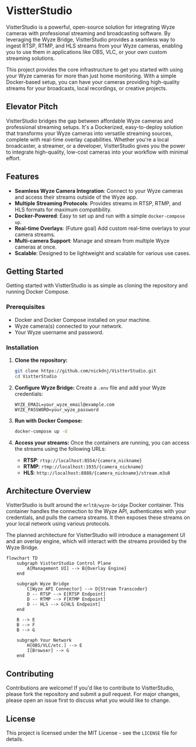 # VistterStudio

VistterStudio is a powerful, open-source solution for integrating Wyze cameras with professional streaming and broadcasting software. By leveraging the Wyze Bridge, VistterStudio provides a seamless way to ingest RTSP, RTMP, and HLS streams from your Wyze cameras, enabling you to use them in applications like OBS, VLC, or your own custom streaming solutions.

This project provides the core infrastructure to get you started with using your Wyze cameras for more than just home monitoring. With a simple Docker-based setup, you can have your cameras providing high-quality streams for your broadcasts, local recordings, or creative projects.

## Elevator Pitch

VistterStudio bridges the gap between affordable Wyze cameras and professional streaming setups. It's a Dockerized, easy-to-deploy solution that transforms your Wyze cameras into versatile streaming sources, complete with real-time overlay capabilities. Whether you're a local broadcaster, a streamer, or a developer, VistterStudio gives you the power to integrate high-quality, low-cost cameras into your workflow with minimal effort.

## Features

*   **Seamless Wyze Camera Integration**: Connect to your Wyze cameras and access their streams outside of the Wyze app.
*   **Multiple Streaming Protocols**: Provides streams in RTSP, RTMP, and HLS formats for maximum compatibility.
*   **Docker-Powered**: Easy to set up and run with a simple `docker-compose up`.
*   **Real-time Overlays**: (Future goal) Add custom real-time overlays to your camera streams.
*   **Multi-camera Support**: Manage and stream from multiple Wyze cameras at once.
*   **Scalable**: Designed to be lightweight and scalable for various use cases.

## Getting Started

Getting started with VistterStudio is as simple as cloning the repository and running Docker Compose.

### Prerequisites

*   Docker and Docker Compose installed on your machine.
*   Wyze camera(s) connected to your network.
*   Your Wyze username and password.

### Installation

1.  **Clone the repository:**
    ```bash
    git clone https://github.com/nickdnj/VistterStudio.git
    cd VistterStudio
    ```

2.  **Configure Wyze Bridge:**
    Create a `.env` file and add your Wyze credentials:
    ```
    WYZE_EMAIL=your_wyze_email@example.com
    WYZE_PASSWORD=your_wyze_password
    ```

3.  **Run with Docker Compose:**
    ```bash
    docker-compose up -d
    ```

4.  **Access your streams:**
    Once the containers are running, you can access the streams using the following URLs:
    *   **RTSP**: `rtsp://localhost:8554/{camera_nickname}`
    *   **RTMP**: `rtmp://localhost:1935/{camera_nickname}`
    *   **HLS**: `http://localhost:8888/{camera_nickname}/stream.m3u8`

## Architecture Overview

VistterStudio is built around the `mrlt8/wyze-bridge` Docker container. This container handles the connection to the Wyze API, authenticates with your credentials, and pulls the camera streams. It then exposes these streams on your local network using various protocols.

The planned architecture for VistterStudio will introduce a management UI and an overlay engine, which will interact with the streams provided by the Wyze Bridge.

```mermaid
flowchart TD
    subgraph VistterStudio Control Plane
        A[Management UI] --> B{Overlay Engine}
    end

    subgraph Wyze Bridge
        C[Wyze API Connector] --> D{Stream Transcoder}
        D -- RTSP --> E[RTSP Endpoint]
        D -- RTMP --> F[RTMP Endpoint]
        D -- HLS --> G[HLS Endpoint]
    end

    B --> E
    B --> F
    B --> G

    subgraph Your Network
        H[OBS/VLC/etc.] --> E
        I[Browser] --> G
    end
```

## Contributing

Contributions are welcome! If you'd like to contribute to VistterStudio, please fork the repository and submit a pull request. For major changes, please open an issue first to discuss what you would like to change.

## License

This project is licensed under the MIT License - see the `LICENSE` file for details.

